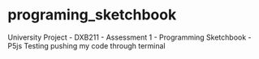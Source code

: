 # programing_sketchbook

University Project - DXB211 - Assessment 1 - Programming Sketchbook - P5js
Testing pushing my code through terminal
